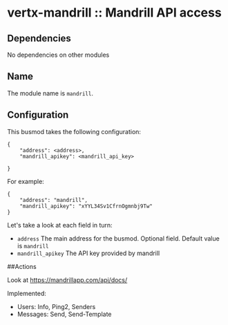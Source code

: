 # vertx-mandrill :: Mandrill API access

## Dependencies

No dependencies on other modules

## Name

The module name is `mandrill`.

## Configuration

This busmod takes the following configuration:

    {
        "address": <address>,
        "mandrill_apikey": <mandrill_api_key>
        
    }
    
For example:

    {
        "address": "mandrill",
  		"mandrill_apikey": "xYYL34Sv1CfrnOgmnbj9Tw"
    }        
    
Let's take a look at each field in turn:

* `address` The main address for the busmod. Optional field. Default value is `mandrill`
* `mandrill_apikey` The API key provided by mandrill

##Actions

Look at https://mandrillapp.com/api/docs/

Implemented:
 
 * Users: Info, Ping2, Senders
 * Messages: Send, Send-Template
